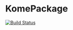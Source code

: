 # KomePackage

[![Build Status](https://travis-ci.com/dream-developer/KomePackage.jl.svg?branch=master)](https://travis-ci.com/dream-developer/KomePackage.jl)
